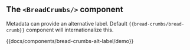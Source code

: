 ## The `<BreadCrumbs/>` component

Metadata can provide an alternative label. Default `{{bread-crumbs/bread-crumb}}` component
will internationalize this.

{{docs/components/bread-crumbs-alt-label/demo}}
